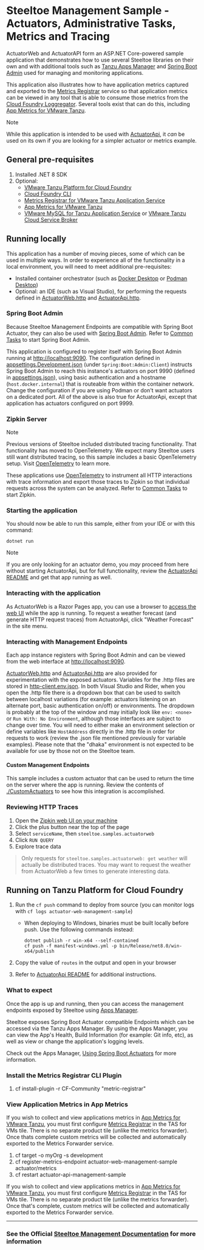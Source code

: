 ﻿# Steeltoe Management Sample - Actuators, Administrative Tasks, Metrics and Tracing

ActuatorWeb and ActuatorAPI form an ASP.NET Core-powered sample application that demonstrates how to use several
Steeltoe libraries on their own and with additional tools such
as [Tanzu Apps Manager](https://docs.vmware.com/en/VMware-Tanzu-Application-Service/6.0/tas-for-vms/console-index.html)
and [Spring Boot Admin](https://docs.spring-boot-admin.com/) used for managing and monitoring applications.

This application also illustrates how to have application metrics captured and exported to
the [Metrics Registrar](https://docs.vmware.com/en/VMware-Tanzu-Application-Service/6.0/tas-for-vms/metric-registrar-index.html)
service so that application metrics can be viewed in any tool that is able to consume those metrics from
the [Cloud Foundry Loggregator](https://github.com/cloudfoundry/loggregator-release).
Several tools exist that can do this,
including [App Metrics for VMware Tanzu](https://docs.vmware.com/en/App-Metrics-for-VMware-Tanzu/2.2/app-metrics/GUID-index.html).

> [!NOTE]  
> While this application is intended to be used with [ActuatorApi](../ActuatorApi/), it _can_ be used on its own if you
> are looking for a simpler actuator or metrics example.

## General pre-requisites

1. Installed .NET 8 SDK
1. Optional:
    * [VMware Tanzu Platform for Cloud Foundry](https://docs.vmware.com/en/VMware-Tanzu-Application-Service/index.html)
    * [Cloud Foundry CLI](https://docs.cloudfoundry.org/cf-cli/install-go-cli.html)
    * [Metrics Registrar for VMware Tanzu Application Service](https://docs.vmware.com/en/VMware-Tanzu-Application-Service/6.0/tas-for-vms/metric-registrar-index.html)
    * [App Metrics for VMware Tanzu](https://docs.vmware.com/en/App-Metrics-for-VMware-Tanzu/2.2/app-metrics/GUID-index.html)
    * [VMware MySQL for Tanzu Application Service](https://docs.vmware.com/en/VMware-SQL-with-MySQL-for-Tanzu-Application-Service/index.html)
    or [VMware Tanzu Cloud Service Broker](https://docs.vmware.com/en/Cloud-Service-Broker-for-VMware-Tanzu/index.html)

## Running locally

This application has a number of moving pieces, some of which can be used in multiple ways. In order to experience all
of the functionality in a local environment, you will need to meet additional pre-requisites:

* Installed container orchestrator (such as [Docker Desktop](https://www.docker.com/products/docker-desktop/)
  or [Podman Desktop](hhttps://podman-desktop.io/))
* Optional: an IDE (such as Visual Studio), for performing the requests defined
  in [ActuatorWeb.http](./ActuatorWeb.http) and [ActuatorApi.http](../ActuatorApi/ActuatorApi.http).

### Spring Boot Admin

Because Steeltoe Management Endpoints are compatible with Spring Boot Actuator, they can also be used
with [Spring Boot Admin](https://docs.spring-boot-admin.com/). Refer
to [Common Tasks](../../../CommonTasks.md#spring-boot-admin) to start Spring Boot Admin.

This application is configured to register itself with Spring Boot Admin running at <http://localhost:9090>. The
configuration defined in [appsettings.Development.json](./appsettings.Development.json) (under
`Spring:Boot:Admin:Client`) instructs Spring Boot Admin to reach this instance's actuators on port 9990 (defined
in [appsettings.json](./appsettings.json)), using basic authentication and a hostname (`host.docker.internal`) that is
routeable from within the container network. Change the configuration if you are using Podman or don't want actuators on
a dedicated port. All of the above is also true for ActuatorApi, except that application has actuators configured on
port 9999.

### Zipkin Server

> [!NOTE]  
> Previous versions of Steeltoe included distributed tracing functionality. That functionality has moved to OpenTelemetry.
> We expect many Steeltoe users still want distributed tracing, so this sample includes a basic OpenTelemetry setup.
> Visit [OpenTelemetry](https://opentelemetry.io/docs/languages/net/) to learn more. 

These applications use [OpenTelemetry](./OpenTelemetryExtensions.cs) to instrument all HTTP interactions with
trace information and export those traces to Zipkin so that individual requests across the system can be analyzed. Refer
to [Common Tasks](../../../CommonTasks.md#zipkin) to start Zipkin.

### Starting the application

You should now be able to run this sample, either from your IDE or with this command:

```shell
dotnet run
```

> [!NOTE]  
> If you are only looking for an actuator demo, you _may_ proceed from here without starting ActuatorApi, but for full
> functionality, review the [ActuatorApi README](../ActuatorApi/README.md) and get that app running as well.

### Interacting with the application

As ActuatorWeb is a Razor Pages app, you can use a browser to [access the web UI](http://localhost:5126) while the app
is running. To request a weather forecast (and generate HTTP request traces) from ActuatorApi, click "Weather Forecast"
in the site menu.

### Interacting with Management Endpoints

Each app instance registers with Spring Boot Admin and can be viewed from the web interface at <http://localhost:9090>.

[ActuatorWeb.http](./ActuatorWeb.http) and [ActuatorApi.http](../ActuatorApi/ActuatorApi.http) are also provided for
experimentation with the exposed actuators. Variables for the .http files are stored
in [http-client.env.json](./http-client.env.json). In both Visual Studio and Rider, when you open the .http file there
is a dropdown box that can be used to switch between localhost variations (for example: actuators listening on an
alternate port, basic authentication on/off) or environments. The dropdown is probably at the top of the window and may
initially look like `env: <none>` or `Run With: No Environment`, although those interfaces are subject to change over
time. You will need to either make an environment selection or define variables like `HostAddress` directly in the .http
file in order for requests to work (review the .json file mentioned previously for variable examples). Please note that
the "dhaka" environment is not expected to be available for use by those not on the Steeltoe team.

#### Custom Management Endpoints

This sample includes a custom actuator that can be used to return the time on the server where the app is running.
Review the contents of [./CustomActuators](./CustomActuators/) to see how this integration is accomplished.

### Reviewing HTTP Traces

1. Open the [Zipkin web UI on your machine](http://localhost:9411)
1. Click the plus button near the top of the page
1. Select `serviceName`, then `steeltoe.samples.actuatorweb`
1. Click `RUN QUERY`
1. Explore trace data

> Only requests for `steeltoe.samples.actuatorweb: get weather` will actually be distributed traces. You may want to
> request the weather from ActuatorWeb a few times to generate interesting data.

## Running on Tanzu Platform for Cloud Foundry

1. Run the `cf push` command to deploy from source (you can monitor logs with `cf logs actuator-web-management-sample`)
    * When deploying to Windows, binaries must be built locally before push. Use the following commands instead:

      ```shell
      dotnet publish -r win-x64 --self-contained
      cf push -f manifest-windows.yml -p bin/Release/net8.0/win-x64/publish
      ```

1. Copy the value of `routes` in the output and open in your browser
1. Refer to [ActuatorApi README](../ActuatorApi/README.md#running-on-tanzu-platform-for-cloud-foundry) for additional
   instructions.

### What to expect

Once the app is up and running, then you can access the management endpoints exposed by Steeltoe
using [Apps Manager](https://docs.vmware.com/en/VMware-Tanzu-Application-Service/6.0/tas-for-vms/manage-apps.html).

Steeltoe exposes Spring Boot Actuator compatible Endpoints which can be accessed via the Tanzu Apps Manager. By using
the Apps Manager, you can view the App's Health, Build Information (for example: Git info, etc), as well as view or
change the application's logging levels.

Check out the Apps
Manager, [Using Spring Boot Actuators](https://docs.vmware.com/en/VMware-Tanzu-Application-Service/6.0/tas-for-vms/using-actuators.html)
for more information.

### Install the Metrics Registrar CLI Plugin

1. cf install-plugin -r CF-Community "metric-registrar"

### View Application Metrics in App Metrics

If you wish to collect and view applications metrics
in [App Metrics for VMware Tanzu](https://docs.vmware.com/en/App-Metrics-for-VMware-Tanzu/index.html), you must first
configure [Metrics Registrar](https://docs.pivotal.io/platform/application-service/2-9/metric-registrar/index.html) in
the TAS for VMs tile. There is no separate product tile (unlike the metrics forwarder). Once thats complete custom
metrics will be collected and automatically exported to the Metrics Forwarder service.

1. cf target -o myOrg -s development
2. cf register-metrics-endpoint actuator-web-management-sample actuator/metrics
3. cf restart actuator-api-management-sample

If you wish to collect and view applications metrics
in [App Metrics for VMware Tanzu](https://docs.vmware.com/en/App-Metrics-for-VMware-Tanzu/index.html), you must first
configure [Metrics Registrar](https://docs.pivotal.io/platform/application-service/2-9/metric-registrar/index.html) in
the TAS for VMs tile. There is no separate product tile (unlike the metrics forwarder). Once that's complete, custom
metrics will be collected and automatically exported to the Metrics Forwarder service.

---

### See the Official [Steeltoe Management Documentation](https://docs.steeltoe.io/api/v3/management/) for more information
